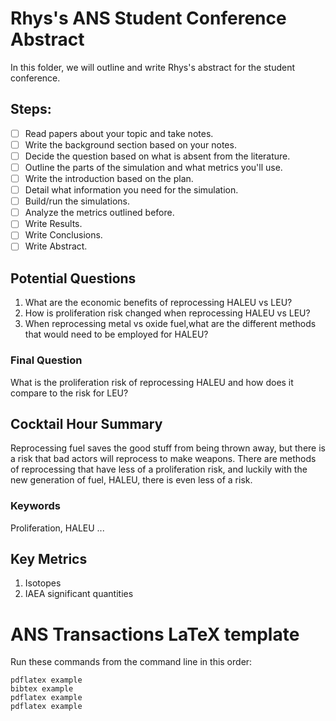 # Rhys's ANS Student Conference Abstract
In this folder, we will outline and write Rhys's abstract for the student conference.

## Steps:
- [ ] Read papers about your topic and take notes.
- [ ] Write the background section based on your notes.
- [ ] Decide the question based on what is absent from the literature.
- [ ] Outline the parts of the simulation and what metrics you'll use.
- [ ] Write the introduction based on the plan.
- [ ] Detail what information you need for the simulation.
- [ ] Build/run the simulations.
- [ ] Analyze the metrics outlined before.
- [ ] Write Results.
- [ ] Write Conclusions.
- [ ] Write Abstract.

## Potential Questions
1. What are the economic benefits of reprocessing HALEU vs LEU?
2. How is proliferation risk changed when reprocessing HALEU vs LEU?
3. When reprocessing metal vs oxide fuel,what are the different methods that would need to be employed for HALEU?

### Final Question
<!-- Think about how you are going to compare results or insert a control -->
What is the proliferation risk of reprocessing HALEU and how does it compare to the risk for LEU?
## Cocktail Hour Summary
<!-- 2 sentences max -->
Reprocessing fuel saves the good stuff from being thrown away, but there is a risk that bad actors will reprocess to make weapons. There are methods of reprocessing that have less of a proliferation risk, and luckily with the new generation of fuel, HALEU, there is even less of a risk.

### Keywords
<!-- What 4/5 words are most relevant to your work -->
Proliferation, HALEU ...

## Key Metrics
<!-- SWU, Isotopes, Mass of Fuel fresh/used, Energy Output are common -->
1. Isotopes
2. IAEA significant quantities



# ANS Transactions LaTeX template

Run these commands from the command line in this order:

    pdflatex example
    bibtex example
    pdflatex example
    pdflatex example
